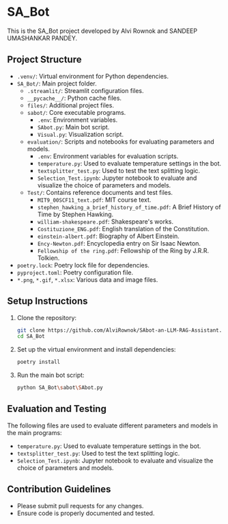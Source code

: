 # SA_Bot

This is the SA_Bot project developed by Alvi Rownok and SANDEEP UMASHANKAR PANDEY.

## Project Structure

- `.venv/`: Virtual environment for Python dependencies.
- `SA_Bot/`: Main project folder.
  - `.streamlit/`: Streamlit configuration files.
  - `__pycache__/`: Python cache files.
  - `files/`: Additional project files.
  - `sabot/`: Core executable programs.
    - `.env`: Environment variables.
    - `SAbot.py`: Main bot script.
    - `Visual.py`: Visualization script.
  - `evaluation/`: Scripts and notebooks for evaluating parameters and models.
    - `.env`: Environment variables for evaluation scripts.
    - `temperature.py`: Used to evaluate temperature settings in the bot.
    - `textsplitter_test.py`: Used to test the text splitting logic.
    - `Selection_Test.ipynb`: Jupyter notebook to evaluate and visualize the choice of parameters and models.
  - `Test/`: Contains reference documents and test files.
    - `MIT9_00SCF11_text.pdf`: MIT course text.
    - `stephen_hawking_a_brief_history_of_time.pdf`: A Brief History of Time by Stephen Hawking.
    - `william-shakespeare.pdf`: Shakespeare's works.
    - `Costituzione_ENG.pdf`: English translation of the Constitution.
    - `einstein-albert.pdf`: Biography of Albert Einstein.
    - `Ency-Newton.pdf`: Encyclopedia entry on Sir Isaac Newton.
    - `Fellowship of the ring.pdf`: Fellowship of the Ring by J.R.R. Tolkien.
- `poetry.lock`: Poetry lock file for dependencies.
- `pyproject.toml`: Poetry configuration file.
- `*.png`, `*.gif`, `*.xlsx`: Various data and image files.

## Setup Instructions

1. Clone the repository:
   ```bash
   git clone https://github.com/AlviRownok/SAbot-an-LLM-RAG-Assistant.git
   cd SA_Bot

2. Set up the virtual environment and install dependencies:
   ```bash
   poetry install

3. Run the main bot script:
   ```bash
   python SA_Bot\sabot\SAbot.py

## Evaluation and Testing

The following files are used to evaluate different parameters and models in the main programs:

* `temperature.py`: Used to evaluate temperature settings in the bot.
* `textsplitter_test.py`: Used to test the text splitting logic.
* `Selection_Test.ipynb`: Jupyter notebook to evaluate and visualize the choice of parameters and models.

## Contribution Guidelines

* Please submit pull requests for any changes.
* Ensure code is properly documented and tested.